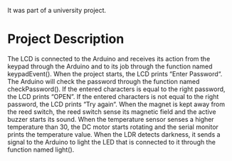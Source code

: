 It was part of a university project.
# Project Description 
The LCD is connected to the Arduino and receives its action from the keypad 
through the Arduino and to its job through the function named keypadEvent(). 
When the project starts, the LCD prints “Enter Password“. The Arduino will check 
the password through the function named checkPassword(). If the entered 
characters is equal to the right password, the LCD prints “OPEN”. If the entered 
characters is not equal to the right password, the LCD prints “Try again“. 
When the magnet is kept away from the reed switch, the reed switch sense its 
magnetic field and the active buzzer starts its sound. 
When the temperature sensor senses a higher temperature than 30, the DC motor 
starts rotating and the serial monitor prints the temperature value. 
When the LDR detects darkness, it sends a signal to the Arduino to light the LED 
that is connected to it through the function named light().
